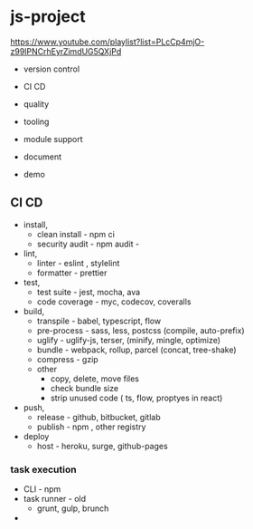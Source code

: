 # js-project

https://www.youtube.com/playlist?list=PLcCp4mjO-z99IPNCrhEyrZimdUG5QXjPd

- version control
- CI CD

- quality
- tooling
- module support
- document
- demo

## CI CD

- install,
  - clean install - npm ci
  - security audit - npm audit -
- lint,
  - linter - eslint , stylelint
  - formatter - prettier
- test,
  - test suite - jest, mocha, ava
  - code coverage - myc, codecov, coveralls
- build,
  - transpile - babel, typescript, flow
  - pre-process - sass, less, postcss (compile, auto-prefix)
  - uglify - uglify-js, terser, (minify, mingle, optimize)
  - bundle - webpack, rollup, parcel (concat, tree-shake)
  - compress - gzip
  - other
    - copy, delete, move files
    - check bundle size
    - strip unused code ( ts, flow, proptyes in react)
- push,
  - release - github, bitbucket, gitlab
  - publish - npm , other registry
- deploy
  - host - heroku, surge, github-pages

### task execution

- CLI - npm
- task runner - old
  - grunt, gulp, brunch
-

